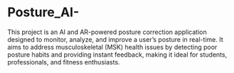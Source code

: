 # Posture_AI-
This project is an AI and AR-powered posture correction application designed to monitor, analyze, and improve a user’s posture in real-time. It aims to address musculoskeletal (MSK) health issues by detecting poor posture habits and providing instant feedback, making it ideal for students, professionals, and fitness enthusiasts.
